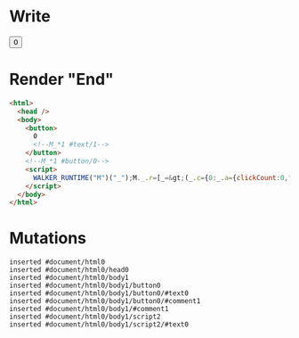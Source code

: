 # Write
  <button>0<!--M_*1 #text/1--></button><!--M_*1 #button/0--><script>WALKER_RUNTIME("M")("_");M._.r=[_=>(_.c={0:_.a={clickCount:0,"#childScope/0":_.b={}},1:_.b},_.b.onClick=_._["packages/translator-tags/src/__tests__/fixtures/basic-component-input/template.marko_0/onClick"](_.a),_.c),1,"packages/translator-tags/src/__tests__/fixtures/basic-component-input/components/my-button.marko_0_onClick",0];M._.w()</script>


# Render "End"
```html
<html>
  <head />
  <body>
    <button>
      0
      <!--M_*1 #text/1-->
    </button>
    <!--M_*1 #button/0-->
    <script>
      WALKER_RUNTIME("M")("_");M._.r=[_=&gt;(_.c={0:_.a={clickCount:0,"#childScope/0":_.b={}},1:_.b},_.b.onClick=_._["packages/translator-tags/src/__tests__/fixtures/basic-component-input/template.marko_0/onClick"](_.a),_.c),1,"packages/translator-tags/src/__tests__/fixtures/basic-component-input/components/my-button.marko_0_onClick",0];M._.w()
    </script>
  </body>
</html>
```

# Mutations
```
inserted #document/html0
inserted #document/html0/head0
inserted #document/html0/body1
inserted #document/html0/body1/button0
inserted #document/html0/body1/button0/#text0
inserted #document/html0/body1/button0/#comment1
inserted #document/html0/body1/#comment1
inserted #document/html0/body1/script2
inserted #document/html0/body1/script2/#text0
```